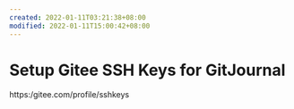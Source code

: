 ```yaml
---
created: 2022-01-11T03:21:38+08:00
modified: 2022-01-11T15:00:42+08:00
---
```


# Setup Gitee SSH Keys for GitJournal

https:/gitee.com/profile/sshkeys
